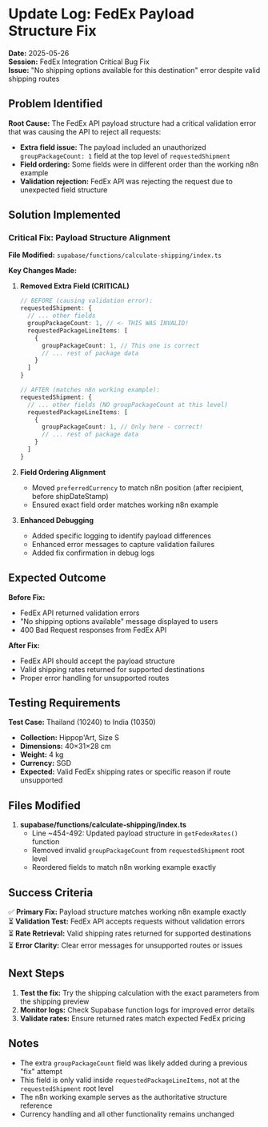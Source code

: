 # Update Log: FedEx Payload Structure Fix

**Date:** 2025-05-26  
**Session:** FedEx Integration Critical Bug Fix  
**Issue:** "No shipping options available for this destination" error despite valid shipping routes

## Problem Identified

**Root Cause:** The FedEx API payload structure had a critical validation error that was causing the API to reject all requests:

- **Extra field issue:** The payload included an unauthorized `groupPackageCount: 1` field at the top level of `requestedShipment`
- **Field ordering:** Some fields were in different order than the working n8n example
- **Validation rejection:** FedEx API was rejecting the request due to unexpected field structure

## Solution Implemented

### Critical Fix: Payload Structure Alignment

**File Modified:** `supabase/functions/calculate-shipping/index.ts`

**Key Changes Made:**

1. **Removed Extra Field (CRITICAL)**
   ```typescript
   // BEFORE (causing validation error):
   requestedShipment: {
     // ... other fields
     groupPackageCount: 1, // <- THIS WAS INVALID!
     requestedPackageLineItems: [
       {
         groupPackageCount: 1, // This one is correct
         // ... rest of package data
       }
     ]
   }

   // AFTER (matches n8n working example):
   requestedShipment: {
     // ... other fields (NO groupPackageCount at this level)
     requestedPackageLineItems: [
       {
         groupPackageCount: 1, // Only here - correct!
         // ... rest of package data
       }
     ]
   }
   ```

2. **Field Ordering Alignment**
   - Moved `preferredCurrency` to match n8n position (after recipient, before shipDateStamp)
   - Ensured exact field order matches working n8n example

3. **Enhanced Debugging**
   - Added specific logging to identify payload differences
   - Enhanced error messages to capture validation failures
   - Added fix confirmation in debug logs

## Expected Outcome

**Before Fix:**
- FedEx API returned validation errors
- "No shipping options available" message displayed to users
- 400 Bad Request responses from FedEx API

**After Fix:**
- FedEx API should accept the payload structure
- Valid shipping rates returned for supported destinations
- Proper error handling for unsupported routes

## Testing Requirements

**Test Case:** Thailand (10240) to India (10350)
- **Collection:** Hippop'Art, Size S
- **Dimensions:** 40×31×28 cm
- **Weight:** 4 kg  
- **Currency:** SGD
- **Expected:** Valid FedEx shipping rates or specific reason if route unsupported

## Files Modified

1. **supabase/functions/calculate-shipping/index.ts**
   - Line ~454-492: Updated payload structure in `getFedexRates()` function
   - Removed invalid `groupPackageCount` from `requestedShipment` root level
   - Reordered fields to match n8n working example exactly

## Success Criteria

✅ **Primary Fix:** Payload structure matches working n8n example exactly  
⏳ **Validation Test:** FedEx API accepts requests without validation errors  
⏳ **Rate Retrieval:** Valid shipping rates returned for supported destinations  
⏳ **Error Clarity:** Clear error messages for unsupported routes or issues  

## Next Steps

1. **Test the fix:** Try the shipping calculation with the exact parameters from the shipping preview
2. **Monitor logs:** Check Supabase function logs for improved error details
3. **Validate rates:** Ensure returned rates match expected FedEx pricing

## Notes

- The extra `groupPackageCount` field was likely added during a previous "fix" attempt
- This field is only valid inside `requestedPackageLineItems`, not at the `requestedShipment` root level
- The n8n working example serves as the authoritative structure reference
- Currency handling and all other functionality remains unchanged
